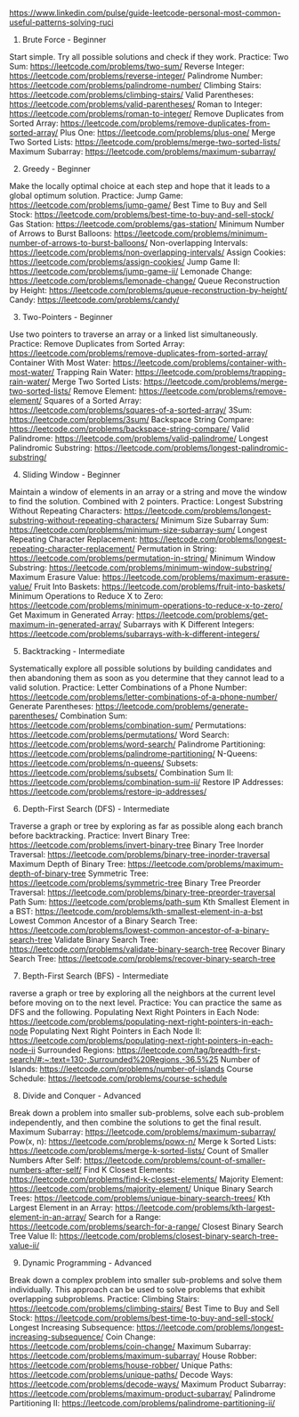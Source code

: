 https://www.linkedin.com/pulse/guide-leetcode-personal-most-common-useful-patterns-solving-ruci

1. Brute Force - Beginner

Start simple. Try all possible solutions and check if they work.
Practice:
Two Sum: https://leetcode.com/problems/two-sum/
Reverse Integer: https://leetcode.com/problems/reverse-integer/
Palindrome Number: https://leetcode.com/problems/palindrome-number/
Climbing Stairs: https://leetcode.com/problems/climbing-stairs/
Valid Parentheses: https://leetcode.com/problems/valid-parentheses/
Roman to Integer: https://leetcode.com/problems/roman-to-integer/
Remove Duplicates from Sorted Array: https://leetcode.com/problems/remove-duplicates-from-sorted-array/
Plus One: https://leetcode.com/problems/plus-one/
Merge Two Sorted Lists: https://leetcode.com/problems/merge-two-sorted-lists/
Maximum Subarray: https://leetcode.com/problems/maximum-subarray/

2. Greedy - Beginner

Make the locally optimal choice at each step and hope that it leads to a global optimum solution.
Practice:
Jump Game: https://leetcode.com/problems/jump-game/
Best Time to Buy and Sell Stock: https://leetcode.com/problems/best-time-to-buy-and-sell-stock/
Gas Station: https://leetcode.com/problems/gas-station/
Minimum Number of Arrows to Burst Balloons: https://leetcode.com/problems/minimum-number-of-arrows-to-burst-balloons/
Non-overlapping Intervals: https://leetcode.com/problems/non-overlapping-intervals/
Assign Cookies: https://leetcode.com/problems/assign-cookies/
Jump Game II: https://leetcode.com/problems/jump-game-ii/
Lemonade Change: https://leetcode.com/problems/lemonade-change/
Queue Reconstruction by Height: https://leetcode.com/problems/queue-reconstruction-by-height/
Candy: https://leetcode.com/problems/candy/

3. Two-Pointers - Beginner

Use two pointers to traverse an array or a linked list simultaneously.
Practice:
Remove Duplicates from Sorted Array: https://leetcode.com/problems/remove-duplicates-from-sorted-array/
Container With Most Water: https://leetcode.com/problems/container-with-most-water/
Trapping Rain Water: https://leetcode.com/problems/trapping-rain-water/
Merge Two Sorted Lists: https://leetcode.com/problems/merge-two-sorted-lists/
Remove Element: https://leetcode.com/problems/remove-element/
Squares of a Sorted Array: https://leetcode.com/problems/squares-of-a-sorted-array/
3Sum: https://leetcode.com/problems/3sum/
Backspace String Compare: https://leetcode.com/problems/backspace-string-compare/
Valid Palindrome: https://leetcode.com/problems/valid-palindrome/
Longest Palindromic Substring: https://leetcode.com/problems/longest-palindromic-substring/

4. Sliding Window - Beginner

Maintain a window of elements in an array or a string and move the window to find the solution. Combined with 2 pointers.
Practice:
Longest Substring Without Repeating Characters: https://leetcode.com/problems/longest-substring-without-repeating-characters/
Minimum Size Subarray Sum: https://leetcode.com/problems/minimum-size-subarray-sum/
Longest Repeating Character Replacement: https://leetcode.com/problems/longest-repeating-character-replacement/
Permutation in String: https://leetcode.com/problems/permutation-in-string/
Minimum Window Substring: https://leetcode.com/problems/minimum-window-substring/
Maximum Erasure Value: https://leetcode.com/problems/maximum-erasure-value/
Fruit Into Baskets: https://leetcode.com/problems/fruit-into-baskets/
Minimum Operations to Reduce X to Zero: https://leetcode.com/problems/minimum-operations-to-reduce-x-to-zero/
Get Maximum in Generated Array: https://leetcode.com/problems/get-maximum-in-generated-array/
Subarrays with K Different Integers: https://leetcode.com/problems/subarrays-with-k-different-integers/

5. Backtracking - Intermediate

Systematically explore all possible solutions by building candidates and then abandoning them as soon as you determine that they cannot lead to a valid solution.
Practice:
Letter Combinations of a Phone Number: https://leetcode.com/problems/letter-combinations-of-a-phone-number/
Generate Parentheses: https://leetcode.com/problems/generate-parentheses/
Combination Sum: https://leetcode.com/problems/combination-sum/
Permutations: https://leetcode.com/problems/permutations/
Word Search: https://leetcode.com/problems/word-search/
Palindrome Partitioning: https://leetcode.com/problems/palindrome-partitioning/
N-Queens: https://leetcode.com/problems/n-queens/
Subsets: https://leetcode.com/problems/subsets/
Combination Sum II: https://leetcode.com/problems/combination-sum-ii/
Restore IP Addresses: https://leetcode.com/problems/restore-ip-addresses/

6. Depth-First Search (DFS) - Intermediate

Traverse a graph or tree by exploring as far as possible along each branch before backtracking.
Practice:
Invert Binary Tree: https://leetcode.com/problems/invert-binary-tree
Binary Tree Inorder Traversal: https://leetcode.com/problems/binary-tree-inorder-traversal
Maximum Depth of Binary Tree: https://leetcode.com/problems/maximum-depth-of-binary-tree
Symmetric Tree: https://leetcode.com/problems/symmetric-tree
Binary Tree Preorder Traversal: https://leetcode.com/problems/binary-tree-preorder-traversal
Path Sum: https://leetcode.com/problems/path-sum
Kth Smallest Element in a BST: https://leetcode.com/problems/kth-smallest-element-in-a-bst
Lowest Common Ancestor of a Binary Search Tree: https://leetcode.com/problems/lowest-common-ancestor-of-a-binary-search-tree
Validate Binary Search Tree: https://leetcode.com/problems/validate-binary-search-tree
Recover Binary Search Tree: https://leetcode.com/problems/recover-binary-search-tree

7. Bepth-First Search (BFS) - Intermediate

raverse a graph or tree by exploring all the neighbors at the current level before moving on to the next level.
Practice:
You can practice the same as DFS and the following.
Populating Next Right Pointers in Each Node: https://leetcode.com/problems/populating-next-right-pointers-in-each-node
Populating Next Right Pointers in Each Node II: https://leetcode.com/problems/populating-next-right-pointers-in-each-node-ii
Surrounded Regions: https://leetcode.com/tag/breadth-first-search/#:~:text=130-,Surrounded%20Regions,-36.5%25
Number of Islands: https://leetcode.com/problems/number-of-islands
Course Schedule: https://leetcode.com/problems/course-schedule

8. Divide and Conquer - Advanced

Break down a problem into smaller sub-problems, solve each sub-problem independently, and then combine the solutions to get the final result.
Maximum Subarray: https://leetcode.com/problems/maximum-subarray/
Pow(x, n): https://leetcode.com/problems/powx-n/
Merge k Sorted Lists: https://leetcode.com/problems/merge-k-sorted-lists/
Count of Smaller Numbers After Self: https://leetcode.com/problems/count-of-smaller-numbers-after-self/
Find K Closest Elements: https://leetcode.com/problems/find-k-closest-elements/
Majority Element: https://leetcode.com/problems/majority-element/
Unique Binary Search Trees: https://leetcode.com/problems/unique-binary-search-trees/
Kth Largest Element in an Array: https://leetcode.com/problems/kth-largest-element-in-an-array/
Search for a Range: https://leetcode.com/problems/search-for-a-range/
Closest Binary Search Tree Value II: https://leetcode.com/problems/closest-binary-search-tree-value-ii/

9. Dynamic Programming - Advanced

Break down a complex problem into smaller sub-problems and solve them individually. This approach can be used to solve problems that exhibit overlapping subproblems.
Practice:
Climbing Stairs: https://leetcode.com/problems/climbing-stairs/
Best Time to Buy and Sell Stock: https://leetcode.com/problems/best-time-to-buy-and-sell-stock/
Longest Increasing Subsequence: https://leetcode.com/problems/longest-increasing-subsequence/
Coin Change: https://leetcode.com/problems/coin-change/
Maximum Subarray: https://leetcode.com/problems/maximum-subarray/
House Robber: https://leetcode.com/problems/house-robber/
Unique Paths: https://leetcode.com/problems/unique-paths/
Decode Ways: https://leetcode.com/problems/decode-ways/
Maximum Product Subarray: https://leetcode.com/problems/maximum-product-subarray/
Palindrome Partitioning II: https://leetcode.com/problems/palindrome-partitioning-ii/
